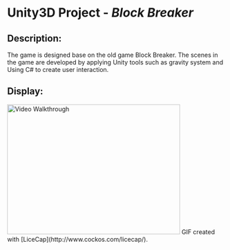 # Unity3D Project - *Block Breaker*

## Description:

The game is designed base on the old game Block Breaker.  The scenes in the game are developed by applying Unity tools such as gravity system and Using C# to create user interaction.

## Display:

<img src='https://github.com/lxy878/Block_Breaker/blob/master/BlockBreakerDemo.gif' width="400" height="300" title='Video Walkthrough' width='' alt='Video Walkthrough' />
GIF created with [LiceCap](http://www.cockos.com/licecap/).
